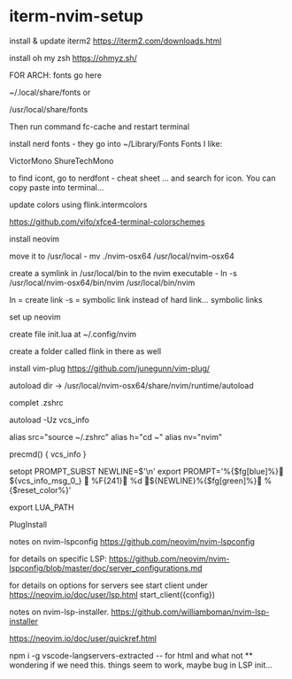 # iterm-nvim-setup

install & update iterm2 https://iterm2.com/downloads.html





install oh my zsh https://ohmyz.sh/





FOR ARCH: fonts go here

~/.local/share/fonts
or

/usr/local/share/fonts

Then run command fc-cache and restart terminal




install nerd fonts - they go into ~/Library/Fonts Fonts I like:

VictorMono
ShureTechMono

to find icont, go to nerdfont - cheat sheet ... and search for icon.  You can copy paste into terminal...








update colors using flink.intermcolors



https://github.com/vifo/xfce4-terminal-colorschemes



install neovim

move it to /usr/local - mv ./nvim-osx64 /usr/local/nvim-osx64

create a symlink in /usr/local/bin to the nvim executable - ln -s /usr/local/nvim-osx64/bin/nvim /usr/local/bin/nvim

ln = create link -s = symbolic link instead of hard link... symbolic links






set up neovim


create file init.lua at ~/.config/nvim

create a folder called flink in there as well


install vim-plug https://github.com/junegunn/vim-plug/

autoload dir -> /usr/local/nvim-osx64/share/nvim/runtime/autoload


complet .zshrc

autoload -Uz vcs_info

alias src="source ~/.zshrc"
alias h="cd ~"
alias nv="nvim"

precmd() {
vcs_info
}

setopt PROMPT_SUBST
NEWLINE=$'\n'
export PROMPT='%{$fg[blue]%} ${vcs_info_msg_0_}  %F{241}﬌ %d ﬋${NEWLINE}%{$fg[green]%} %{$reset_color%}'





export LUA_PATH

PlugInstall


notes on nvim-lspconfig https://github.com/neovim/nvim-lspconfig

for details on specific LSP: https://github.com/neovim/nvim-lspconfig/blob/master/doc/server_configurations.md

for details on options for servers see start client under https://neovim.io/doc/user/lsp.html  start_client({config})

notes on nvim-lsp-installer. https://github.com/williamboman/nvim-lsp-installer





https://neovim.io/doc/user/quickref.html


npm i -g vscode-langservers-extracted -- for html and what not ** wondering if we need this. things seem to work, maybe bug in LSP init...
